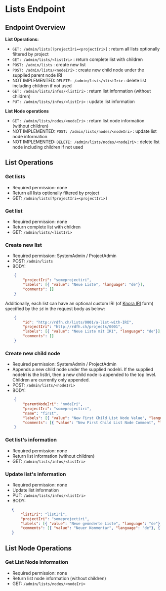 <!---
Copyright © 2015-2019 the contributors (see Contributors.md).

This file is part of Knora.

Knora is free software: you can redistribute it and/or modify
it under the terms of the GNU Affero General Public License as published
by the Free Software Foundation, either version 3 of the License, or
(at your option) any later version.

Knora is distributed in the hope that it will be useful,
but WITHOUT ANY WARRANTY; without even the implied warranty of
MERCHANTABILITY or FITNESS FOR A PARTICULAR PURPOSE.  See the
GNU Affero General Public License for more details.

You should have received a copy of the GNU Affero General Public
License along with Knora.  If not, see <http://www.gnu.org/licenses/>.
-->

# Lists Endpoint

## Endpoint Overview

**List Operations:**

- `GET: /admin/lists[?projectIri=<projectIri>]` : return all lists optionally filtered by project
- `GET: /admin/lists/<listIri>` : return complete list with children
- `POST: /admin/lists` : create new list
- `POST: /admin/lists/<nodeIri>` : create new child node under the supplied parent node IRI
- NOT IMPLEMENTED: `DELETE: /admin/lists/<listIri>` : delete list including children if not used
- `GET: /admin/lists/infos/<listIri>` : return list information (without children)
- `PUT: /admin/lists/infos/<listIri>` : update list information

**List Node operations**

- `GET: /admin/lists/nodes/<nodeIri>` : return list node information (without children)
- NOT IMPLEMENTED: `POST: /admin/lists/nodes/<nodeIri>` : update list node information
- NOT IMPLEMENTED: `DELETE: /admin/lists/nodes/<nodeIri>` : delete list node including children if not used

## List Operations

### Get lists

 - Required permission: none
 - Return all lists optionally filtered by project
 - GET: `/admin/lists[?projectIri=<projectIri>]`

### Get list

 - Required permission: none
 - Return complete list with children
 - GET: `/admin/lists/<listIri>`


### Create new list

  - Required permission: SystemAdmin / ProjectAdmin
  - POST: `/admin/lists`
  - BODY:
  
```json
    {
        "projectIri": "someprojectiri",
        "labels": [{ "value": "Neue Liste", "language": "de"}],
        "comments": []
    } 
```

Additionally, each list can have an optional custom IRI (of [Knora IRI](../api-v2/knora-iris.md#iris-for-data) form) specified by the `id` in the request body as below:

```json
    {
        "id": "http://rdfh.ch/lists/0001/a-list-with-IRI",
        "projectIri": "http://rdfh.ch/projects/0001",
        "labels": [{ "value": "Neue Liste mit IRI", "language": "de"}],
        "comments": []
    }
```

### Create new child node

  - Required permission: SystemAdmin / ProjectAdmin
  - Appends a new child node under the supplied nodeIri. If the supplied nodeIri
    is the listIri, then a new child node is appended to the top level. Children
    are currently only appended.
  - POST: `/admin/lists/<nodeIri>`
  - BODY:
  
```json
    {
        "parentNodeIri": "nodeIri",
        "projectIri": "someprojectiri",
        "name": "first",
        "labels": [{ "value": "New First Child List Node Value", "language": "en"}],
        "comments": [{ "value": "New First Child List Node Comment", "language": "en"}]
    }
```

### Get list's information

 - Required permission: none
 - Return list information (without children)
 - GET: `/admin/lists/infos/<listIri>`
 
### Update list's information

 - Required permission: none
 - Update list information
 - PUT: `/admin/lists/infos/<listIri>`
 - BODY:
 
```json
   {
       "listIri": "listIri",
       "projectIri": "someprojectiri",
       "labels": [{ "value": "Neue geönderte Liste", "language": "de"}, { "value": "Changed list", "language": "en"}],
       "comments": [{ "value": "Neuer Kommentar", "language": "de"}, { "value": "New comment", "language": "en"}]
   }
```

## List Node Operations

### Get List Node Information

 - Required permission: none
 - Return list node information (without children)
 - GET: `/admin/lists/nodes/<nodeIri>`
